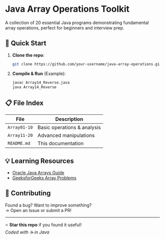 # Java Array Operations Toolkit

A collection of 20 essential Java programs demonstrating fundamental array operations, perfect for beginners and interview prep.

## 🚀 Quick Start

1. **Clone the repo**:
   ```bash
   git clone https://github.com/your-username/java-array-operations.git
   ```

2. **Compile & Run** (Example):
   ```bash
   javac Array14_Reverse.java
   java Array14_Reverse
   ```

## 📋 File Index

| File | Description |
|------|-------------|
| `Array01-10` | Basic operations & analysis |
| `Array11-20` | Advanced manipulations |
| `README.md` | This documentation |

## 💡 Learning Resources
- [Oracle Java Arrays Guide](https://docs.oracle.com/javase/tutorial/java/nutsandbolts/arrays.html)
- [GeeksforGeeks Array Problems](https://www.geeksforgeeks.org/array-data-structure/)

## 🤝 Contributing
Found a bug? Want to improve something?  
→ Open an Issue or submit a PR!

---

⭐ **Star this repo** if you found it useful!  
_Coded with ☕ in Java_


